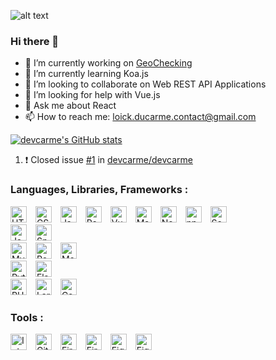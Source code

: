 ![alt text](https://i.imgur.com/PlPc0Vy.jpeg)
                                                                                                                                                 
### Hi there 👋
- 🔭 I’m currently working on [GeoChecking](https://github.com/devcarme/geochecking-front)
- 🌱 I’m currently learning Koa.js
- 👯 I’m looking to collaborate on Web REST API Applications
- 🤔 I’m looking for help with Vue.js
- 💬 Ask me about React
- 📫 How to reach me: loick.ducarme.contact@gmail.com

<div>

[![devcarme's GitHub stats](https://github-readme-stats.vercel.app/api?username=devcarme)](https://github.com/anuraghazra/github-readme-stats)

<!--START_SECTION:activity-->
1. ❗️ Closed issue [#1](https://github.com/devcarme/devcarme/issues/1) in [devcarme/devcarme](https://github.com/devcarme/devcarme)
<!--END_SECTION:activity-->

</div>

### Languages, Libraries, Frameworks :
<div>
    <img title="HTML5" alt="HTML5" width="26px" src="https://cdn.jsdelivr.net/gh/devicons/devicon/icons/html5/html5-original.svg" style="padding-right:10px;" />
    <img title="CSS3" alt="CSS3" width="26px" src="https://cdn.jsdelivr.net/gh/devicons/devicon/icons/css3/css3-original.svg" style="padding-right:10px;" />
    <img title="JavaScript" alt="JavaScript" width="26px" src="https://cdn.jsdelivr.net/gh/devicons/devicon/icons/javascript/javascript-original.svg" style="padding-right:10px;" />
    <img title="React" alt="React" width="26px" src="https://cdn.jsdelivr.net/gh/devicons/devicon/icons/react/react-original.svg" style="padding-right:10px;" />
    <img title="Vue.js" alt="Vue.js" width="26px" src="https://cdn.jsdelivr.net/gh/devicons/devicon/icons/vuejs/vuejs-original.svg" style="padding-right:10px;" />
    <img title="MaterialUI" alt="MaterialUI" width="26px" src="https://cdn.jsdelivr.net/gh/devicons/devicon/icons/materialui/materialui-plain.svg" style="padding-right:10px;"/>
    <img title="Node" alt="Node" width="26px" src="https://cdn.jsdelivr.net/gh/devicons/devicon/icons/nodejs/nodejs-original.svg" style="padding-right:10px;" />
    <img title="npm" alt="npm" width="26px" src="https://cdn.jsdelivr.net/gh/devicons/devicon/icons/npm/npm-original-wordmark.svg" style="padding-right:10px;" />
    <img title="Sequelize" alt="Sequelize" width="26px" src="https://cdn.jsdelivr.net/gh/devicons/devicon/icons/sequelize/sequelize-original.svg" style="padding-right:10px;" />
</div>
<div>
    <img title="Java" alt="Java" width="26px" src="https://cdn.jsdelivr.net/gh/devicons/devicon/icons/java/java-original.svg" style="padding-right:10px;" />
    <img title="Spring" alt="Spring" width="26px" src="https://cdn.jsdelivr.net/gh/devicons/devicon/icons/spring/spring-original.svg" style="padding-right:10px;" />
</div>
<div>    
    <img title="MySQL" alt="MySQL" width="26px" src="https://cdn.jsdelivr.net/gh/devicons/devicon/icons/mysql/mysql-original.svg" style="padding-right:10px;" />
    <img title="PostgreSQL" alt="PostgreSQL" width="26px" src="https://cdn.jsdelivr.net/gh/devicons/devicon/icons/postgresql/postgresql-original.svg" style="padding-right:10px;" />
    <img title="MongoDB" alt="MongoDB" width="26px" src="https://cdn.jsdelivr.net/gh/devicons/devicon/icons/mongodb/mongodb-original.svg" style="padding-right:10px;"/>
</div>
<div>
    <img title="Python" alt="Python" width="26px" src="https://cdn.jsdelivr.net/gh/devicons/devicon/icons/python/python-original.svg" style="padding-right:10px;" />
    <img title="Flask" alt="Flask" width="26px" src="https://cdn.jsdelivr.net/gh/devicons/devicon/icons/flask/flask-original.svg" style="padding-right:10px;"/>
</div>
<div>
    <img title="PHP" alt="PHP" width="26px" src="https://cdn.jsdelivr.net/gh/devicons/devicon/icons/php/php-original.svg" style="padding-right:10px;"/>
    <img title="Laravel" alt="Laravel" width="26px" src="https://cdn.jsdelivr.net/gh/devicons/devicon/icons/laravel/laravel-plain.svg" style="padding-right:10px;"/>
    <img title="Composer" alt="Composer" width="26px" src="https://cdn.jsdelivr.net/gh/devicons/devicon/icons/composer/composer-original.svg" style="padding-right:10px;"/>
</div>


### Tools :
<div>
    <img title="IntelliJ" alt="IntelliJ" width="26px" src="https://cdn.jsdelivr.net/gh/devicons/devicon/icons/intellij/intellij-original.svg" style="padding-right:10px;"/>
    <img title="Git" alt="Git" width="26px" src="https://cdn.jsdelivr.net/gh/devicons/devicon/icons/git/git-original.svg" style="padding-right:10px;" />
    <img title="Heroku" alt="Firebase" width="26px" src="https://cdn.jsdelivr.net/gh/devicons/devicon/icons/heroku/heroku-plain.svg" style="padding-right:10px;"/>
    <img title="Firebase" alt="Firebase" width="26px" src="https://cdn.jsdelivr.net/gh/devicons/devicon/icons/firebase/firebase-plain.svg" style="padding-right:10px;"/>
    <img title="Figma" alt="Figma" width="26px" src="https://cdn.jsdelivr.net/gh/devicons/devicon/icons/figma/figma-original.svg" style="padding-right:10px;"/>
    <img title="Trello" alt="Figma" width="26px" src="https://cdn.jsdelivr.net/gh/devicons/devicon/icons/trello/trello-plain.svg" style="padding-right:10px;"/>
</div>
